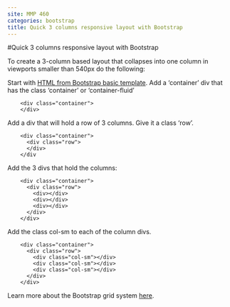 ```yaml
---
site: MMP 460
categories: bootstrap
title: Quick 3 columns responsive layout with Bootstrap
---
```


#Quick 3 columns responsive layout with Bootstrap

To create a 3-column based layout that collapses into one column in viewports smaller than 540px do the following:

Start with [HTML from Bootstrap basic template](https://getbootstrap.com/docs/4.0/getting-started/introduction/#starter-template).
Add a ‘container’ div that has the class ‘container’ or ‘container-fluid’

        <div class="container">
        </div>

Add a div that will hold a row of 3 columns. Give it a class ‘row’.

        <div class="container">
          <div class="row">
          </div>
        </div
        
Add the 3 divs that hold the columns:

        <div class="container">
          <div class="row">
            <div></div>
            <div></div>
            <div></div>
          </div>
        </div>

Add the class col-sm to each of the column divs. 

        <div class="container">
          <div class="row">
            <div class="col-sm"></div>
            <div class="col-sm"></div>
            <div class="col-sm"></div>
          </div>
        </div>
   
Learn more about the Bootstrap grid system [here](https://getbootstrap.com/docs/4.0/layout/grid/).
